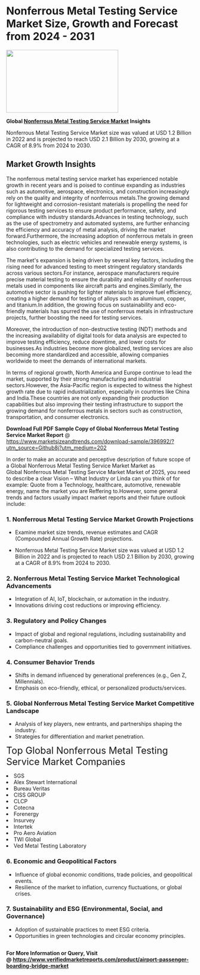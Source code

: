 <H1>Nonferrous Metal Testing Service Market Size, Growth and Forecast from 2024 - 2031</H1><img class="aligncenter size-medium wp-image-584254" src="https://thirdeyenews.in/wp-content/uploads/2024/09/Global-Market-Research-300x168.jpeg" alt="" width="300" height="168" /><p><strong>Global&nbsp;<a href="https://www.marketsizeandtrends.com/download-sample/396992/?utm_source=Github8j?utm_medium=202">Nonferrous Metal Testing Service Market</a> Insights</strong></p><p>Nonferrous Metal Testing Service Market size was valued at USD 1.2 Billion in 2022 and is projected to reach USD 2.1 Billion by 2030, growing at a CAGR of 8.9% from 2024 to 2030.</p><p><h2>Market Growth Insights</h2> <p>The nonferrous metal testing service market has experienced notable growth in recent years and is poised to continue expanding as industries such as automotive, aerospace, electronics, and construction increasingly rely on the quality and integrity of nonferrous metals.The growing demand for lightweight and corrosion-resistant materials is propelling the need for rigorous testing services to ensure product performance, safety, and compliance with industry standards.Advances in testing technology, such as the use of spectrometry and automated systems, are further enhancing the efficiency and accuracy of metal analysis, driving the market forward.Furthermore, the increasing adoption of nonferrous metals in green technologies, such as electric vehicles and renewable energy systems, is also contributing to the demand for specialized testing services.</p> <p>The market's expansion is being driven by several key factors, including the rising need for advanced testing to meet stringent regulatory standards across various sectors.For instance, aerospace manufacturers require precise material testing to ensure the durability and reliability of nonferrous metals used in components like aircraft parts and engines.Similarly, the automotive sector is pushing for lighter materials to improve fuel efficiency, creating a higher demand for testing of alloys such as aluminum, copper, and titanium.In addition, the growing focus on sustainability and eco-friendly materials has spurred the use of nonferrous metals in infrastructure projects, further boosting the need for testing services.</p> <p>Moreover, the introduction of non-destructive testing (NDT) methods and the increasing availability of digital tools for data analysis are expected to improve testing efficiency, reduce downtime, and lower costs for businesses.As industries become more globalized, testing services are also becoming more standardized and accessible, allowing companies worldwide to meet the demands of international markets.</p> <p>In terms of regional growth, North America and Europe continue to lead the market, supported by their strong manufacturing and industrial sectors.However, the Asia-Pacific region is expected to witness the highest growth rate due to rapid industrialization, especially in countries like China and India.These countries are not only expanding their production capabilities but also improving their testing infrastructure to support the growing demand for nonferrous metals in sectors such as construction, transportation, and consumer electronics.</p> <p><span class=""><strong>Download Full PDF Sample Copy of Global Nonferrous Metal Testing Service Market Report</strong> @ <a href="https://www.marketsizeandtrends.com/download-sample/396992/?utm_source=Github8j?utm_medium=202" target="_blank">https://www.marketsizeandtrends.com/download-sample/396992/?utm_source=Github8j?utm_medium=202</a></span></p><p>In order to make an accurate and perceptive description of future scope of a Global&nbsp;Nonferrous Metal Testing Service Market Market as Global&nbsp;Nonferrous Metal Testing Service Market Market of 2025, you need to describe a clear Vision &ndash; What Industry or Linda can you think of for example: Quote from a Technology, healthcare, automotive, renewable energy, name the market you are Reffering to.However, some general trends and factors usually impact market reports and their future outlook include:</p><h3>1.&nbsp;<strong>Nonferrous Metal Testing Service Market Growth Projections</strong></h3><ul><li>Examine market size trends, revenue estimates and CAGR (Compounded Annual Growth Rate) projections.</li><li><p>Nonferrous Metal Testing Service Market size was valued at USD 1.2 Billion in 2022 and is projected to reach USD 2.1 Billion by 2030, growing at a CAGR of 8.9% from 2024 to 2030.</p></li></ul><h3>2.&nbsp;<strong>Nonferrous Metal Testing Service Market Technological Advancements</strong></h3><ul><li>Integration of AI, IoT, blockchain, or automation in the industry.</li><li>Innovations driving cost reductions or improving efficiency.</li></ul><h3>3.&nbsp;<strong>Regulatory and Policy Changes</strong></h3><ul><li>Impact of global and regional regulations, including sustainability and carbon-neutral goals.</li><li>Compliance challenges and opportunities tied to government initiatives.</li></ul><h3>4.&nbsp;<strong>Consumer Behavior Trends</strong></h3><ul><li>Shifts in demand influenced by generational preferences (e.g., Gen Z, Millennials).</li><li>Emphasis on eco-friendly, ethical, or personalized products/services.</li></ul><h3>5.&nbsp;<strong>Global Nonferrous Metal Testing Service Market Competitive Landscape</strong></h3><ul><li>Analysis of key players, new entrants, and partnerships shaping the industry.</li><li>Strategies for differentiation and market penetration.</li></ul><p data-pm-slice="1 1 []"><span style="color: inherit; font-family: inherit; font-size: 25px;">Top Global Nonferrous Metal Testing Service Market Companies</span></p><div class="" data-test-id=""><p><li>SGS</li><li> Alex Stewart International</li><li> Bureau Veritas</li><li> CISS GROUP</li><li> CLCP</li><li> Cotecna</li><li> Forenergy</li><li> Insurvey</li><li> Intertek</li><li> Pro Aero Aviation</li><li> TWI Global</li><li> Ved Metal Testing Laboratory</li></p></div><h3>6.&nbsp;<strong>Economic and Geopolitical Factors</strong></h3><ul><li>Influence of global economic conditions, trade policies, and geopolitical events.</li><li>Resilience of the market to inflation, currency fluctuations, or global crises.</li></ul><h3>7.&nbsp;<strong>Sustainability and ESG (Environmental, Social, and Governance)</strong></h3><ul><li>Adoption of sustainable practices to meet ESG criteria.</li><li>Opportunities in green technologies and circular economy principles.</li></ul><h2><strong style="font-size: 14px;">For More Information or Query, Visit @&nbsp;</strong><a style="background-color: #ffffff; font-size: 14px;" href="https://www.marketsizeandtrends.com/report/nonferrous-metal-testing-service-market/" target="_blank">https://www.verifiedmarketreports.com/product/airport-passenger-boarding-bridge-market</a></h2>